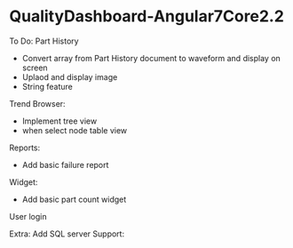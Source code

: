 # QualityDashboard-Angular7Core2.2
To Do:
Part History
- Convert array from Part History document to waveform and display on screen
- Uplaod and display image
- String feature


Trend Browser:
- Implement tree view
- when select node table view

Reports:
- Add basic failure report

Widget:
- Add basic part count widget

User login

Extra:
Add SQL server Support:
